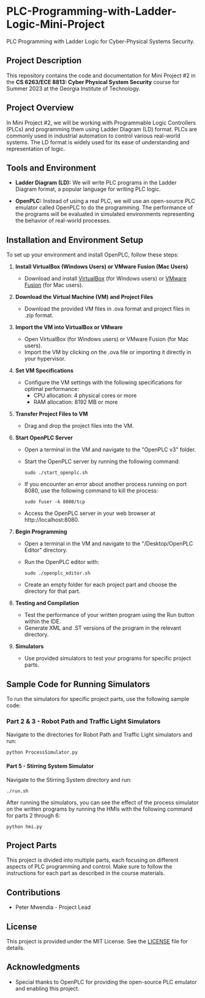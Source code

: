 # PLC-Programming-with-Ladder-Logic-Mini-Project
PLC Programming with Ladder Logic for Cyber-Physical Systems Security.

## Project Description

This repository contains the code and documentation for Mini Project #2 in the **CS 6263/ECE 8813: Cyber Physical System Security** course for Summer 2023 at the Georgia Institute of Technology.

## Project Overview

In Mini Project #2, we will be working with Programmable Logic Controllers (PLCs) and programming them using Ladder Diagram (LD) format. PLCs are commonly used in industrial automation to control various real-world systems. The LD format is widely used for its ease of understanding and representation of logic.

## Tools and Environment

- **Ladder Diagram (LD):** We will write PLC programs in the Ladder Diagram format, a popular language for writing PLC logic.

- **OpenPLC:** Instead of using a real PLC, we will use an open-source PLC emulator called OpenPLC to do the programming. The performance of the programs will be evaluated in simulated environments representing the behavior of real-world processes.

## Installation and Environment Setup

To set up your environment and install OpenPLC, follow these steps:

1. **Install VirtualBox (Windows Users) or VMware Fusion (Mac Users)**

   - Download and install [VirtualBox](https://www.virtualbox.org/) (for Windows users) or [VMware Fusion](https://www.vmware.com/products/fusion.html) (for Mac users).

2. **Download the Virtual Machine (VM) and Project Files**

   - Download the provided VM files in .ova format and project files in .zip format.

3. **Import the VM into VirtualBox or VMware**

   - Open VirtualBox (for Windows users) or VMware Fusion (for Mac users).
   - Import the VM by clicking on the .ova file or importing it directly in your hypervisor.

4. **Set VM Specifications**

   - Configure the VM settings with the following specifications for optimal performance:
     - CPU allocation: 4 physical cores or more
     - RAM allocation: 8192 MB or more

5. **Transfer Project Files to VM**

   - Drag and drop the project files into the VM.

6. **Start OpenPLC Server**

   - Open a terminal in the VM and navigate to the "OpenPLC v3" folder.
   - Start the OpenPLC server by running the following command:

     ```shell
     sudo ./start_openplc.sh
     ```

   - If you encounter an error about another process running on port 8080, use the following command to kill the process:

     ```shell
     sudo fuser -k 8080/tcp
     ```

   - Access the OpenPLC server in your web browser at http://localhost:8080.

7. **Begin Programming**

   - Open a terminal in the VM and navigate to the "/Desktop/OpenPLC Editor" directory.
   - Run the OpenPLC editor with:

     ```shell
     sudo ./openplc_editor.sh
     ```

   - Create an empty folder for each project part and choose the directory for that part.

8. **Testing and Compilation**

   - Test the performance of your written program using the Run button within the IDE.
   - Generate XML and .ST versions of the program in the relevant directory.

9. **Simulators**

   - Use provided simulators to test your programs for specific project parts.

## Sample Code for Running Simulators

To run the simulators for specific project parts, use the following sample code:

### Part 2 & 3 - Robot Path and Traffic Light Simulators

Navigate to the directories for Robot Path and Traffic Light simulators and run:

```shell
python ProcessSimulator.py

```

#### Part 5 - Stirring System Simulator

Navigate to the Stirring System directory and run:

```shell
./run.sh
```

After running the simulators, you can see the effect of the process simulator on the written programs by running the HMIs with the following command for parts 2 through 6:

```shell
python hmi.py
```

## Project Parts

This project is divided into multiple parts, each focusing on different aspects of PLC programming and control. Make sure to follow the instructions for each part as described in the course materials.

## Contributions

- Peter Mwendia - Project Lead

## License

This project is provided under the MIT License. See the [LICENSE](LICENSE) file for details.

## Acknowledgments

- Special thanks to OpenPLC for providing the open-source PLC emulator and enabling this project.
```
